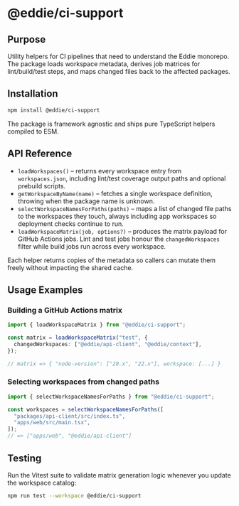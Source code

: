 # @eddie/ci-support

## Purpose

Utility helpers for CI pipelines that need to understand the Eddie monorepo. The package
loads workspace metadata, derives job matrices for lint/build/test steps, and maps changed
files back to the affected packages.

## Installation

```bash
npm install @eddie/ci-support
```

The package is framework agnostic and ships pure TypeScript helpers compiled to ESM.

## API Reference

- `loadWorkspaces()` – returns every workspace entry from `workspaces.json`, including
  lint/test coverage output paths and optional prebuild scripts.
- `getWorkspaceByName(name)` – fetches a single workspace definition, throwing when the
  package name is unknown.
- `selectWorkspaceNamesForPaths(paths)` – maps a list of changed file paths to the
  workspaces they touch, always including app workspaces so deployment checks continue to
  run.
- `loadWorkspaceMatrix(job, options?)` – produces the matrix payload for GitHub Actions
  jobs. Lint and test jobs honour the `changedWorkspaces` filter while build jobs run across
  every workspace.

Each helper returns copies of the metadata so callers can mutate them freely without
impacting the shared cache.

## Usage Examples

### Building a GitHub Actions matrix

```ts
import { loadWorkspaceMatrix } from "@eddie/ci-support";

const matrix = loadWorkspaceMatrix("test", {
  changedWorkspaces: ["@eddie/api-client", "@eddie/context"],
});

// matrix => { "node-version": ["20.x", "22.x"], workspace: [...] }
```

### Selecting workspaces from changed paths

```ts
import { selectWorkspaceNamesForPaths } from "@eddie/ci-support";

const workspaces = selectWorkspaceNamesForPaths([
  "packages/api-client/src/index.ts",
  "apps/web/src/main.tsx",
]);
// => ["apps/web", "@eddie/api-client"]
```

## Testing

Run the Vitest suite to validate matrix generation logic whenever you update the
workspace catalog:

```bash
npm run test --workspace @eddie/ci-support
```
